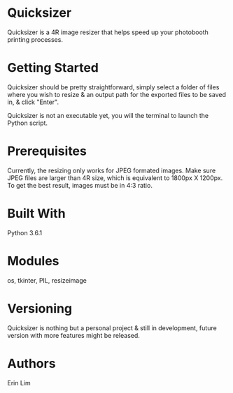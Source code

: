 # Quicksizer
Quicksizer is a 4R image resizer that helps speed up your photobooth printing processes.

# Getting Started
Quicksizer should be pretty straightforward,
simply select a folder of files where you wish to resize & an output path for the exported files to be saved in, & click "Enter".

Quicksizer is not an executable yet, you will the terminal to launch the Python script.

# Prerequisites
Currently, the resizing only works for JPEG formated images.
Make sure JPEG files are larger than 4R size, which is equivalent to 1800px X 1200px.
To get the best result, images must be in 4:3 ratio.

# Built With
Python 3.6.1

# Modules
os, tkinter, PIL, resizeimage

# Versioning
Quicksizer is nothing but a personal project & still in development, future version with more features might be released.

# Authors
Erin Lim
